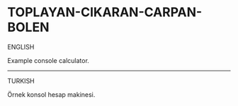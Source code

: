 # TOPLAYAN-CIKARAN-CARPAN-BOLEN


ENGLISH

Example console calculator.

-------------------------------------------------------------------------------------------------------------

TURKISH

Örnek konsol hesap makinesi.
